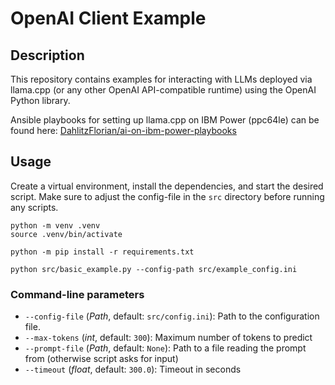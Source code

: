 # OpenAI Client Example

## Description

This repository contains examples for interacting with LLMs deployed via llama.cpp (or any other OpenAI API-compatible runtime) using the OpenAI Python library.

Ansible playbooks for setting up llama.cpp on IBM Power (ppc64le) can be found here: [DahlitzFlorian/ai-on-ibm-power-playbooks](https://github.com/DahlitzFlorian/ai-on-ibm-power-playbooks?tab=readme-ov-file)


## Usage

Create a virtual environment, install the dependencies, and start the desired script.
Make sure to adjust the config-file in the `src` directory before running any scripts.

```shell
python -m venv .venv
source .venv/bin/activate

python -m pip install -r requirements.txt

python src/basic_example.py --config-path src/example_config.ini
```


### Command-line parameters

- `--config-file` (_Path_, default: `src/config.ini`): Path to the configuration file.
- `--max-tokens` (_int_, default: `300`): Maximum number of tokens to predict
- `--prompt-file` (_Path_, default: `None`): Path to a file reading the prompt from (otherwise script asks for input)
- `--timeout` (_float_, default: `300.0`): Timeout in seconds
